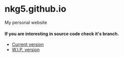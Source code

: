 # nkg5.github.io
My personal website

#### If you are interesting in source code check it's branch.
* [Current version](https://github.com/nkg5/nkg5.github.io/tree/source_v1)
* [W.I.P. version](https://github.com/nkg5/nkg5.github.io/tree/source_v2)
